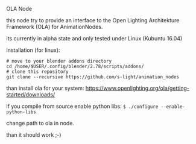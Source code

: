 OLA Node

this node try to provide an interface to the Open Lighting Architekture Framework (OLA) for AnimationNodes.

its currently in alpha state and only tested under Linux (Kubuntu 16.04)

installation (for linux):
```
# move to your blender addons directory
cd /home/$USER/.config/blender/2.78/scripts/addons/
# clone this repository
git clone --recursive https://github.com/s-light/animation_nodes
```
than install ola for your system:
https://www.openlighting.org/ola/getting-started/downloads/

if you compile from source enable python libs:
```$ ./configure --enable-python-libs```

change path to ola in node.

than it should work ;-)
